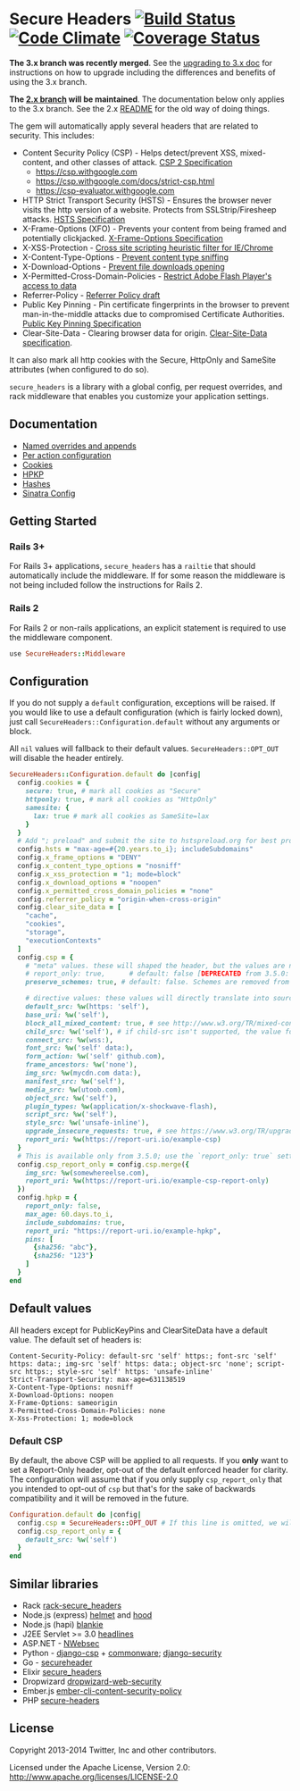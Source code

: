 # Secure Headers [![Build Status](https://travis-ci.org/twitter/secureheaders.svg?branch=master)](http://travis-ci.org/twitter/secureheaders) [![Code Climate](https://codeclimate.com/github/twitter/secureheaders.svg)](https://codeclimate.com/github/twitter/secureheaders) [![Coverage Status](https://coveralls.io/repos/twitter/secureheaders/badge.svg)](https://coveralls.io/r/twitter/secureheaders)


**The 3.x branch was recently merged**. See the [upgrading to 3.x doc](upgrading-to-3-0.md) for instructions on how to upgrade including the differences and benefits of using the 3.x branch.

**The [2.x branch](https://github.com/twitter/secureheaders/tree/2.x) will be maintained**. The documentation below only applies to the 3.x branch. See the 2.x [README](https://github.com/twitter/secureheaders/blob/2.x/README.md) for the old way of doing things.

The gem will automatically apply several headers that are related to security.  This includes:
- Content Security Policy (CSP) - Helps detect/prevent XSS, mixed-content, and other classes of attack.  [CSP 2 Specification](http://www.w3.org/TR/CSP2/)
  - https://csp.withgoogle.com
  - https://csp.withgoogle.com/docs/strict-csp.html
  - https://csp-evaluator.withgoogle.com
- HTTP Strict Transport Security (HSTS) - Ensures the browser never visits the http version of a website. Protects from SSLStrip/Firesheep attacks.  [HSTS Specification](https://tools.ietf.org/html/rfc6797)
- X-Frame-Options (XFO) - Prevents your content from being framed and potentially clickjacked. [X-Frame-Options Specification](https://tools.ietf.org/html/rfc7034)
- X-XSS-Protection - [Cross site scripting heuristic filter for IE/Chrome](https://msdn.microsoft.com/en-us/library/dd565647\(v=vs.85\).aspx)
- X-Content-Type-Options - [Prevent content type sniffing](https://msdn.microsoft.com/library/gg622941\(v=vs.85\).aspx)
- X-Download-Options - [Prevent file downloads opening](https://msdn.microsoft.com/library/jj542450(v=vs.85).aspx)
- X-Permitted-Cross-Domain-Policies - [Restrict Adobe Flash Player's access to data](https://www.adobe.com/devnet/adobe-media-server/articles/cross-domain-xml-for-streaming.html)
- Referrer-Policy - [Referrer Policy draft](https://w3c.github.io/webappsec-referrer-policy/)
- Public Key Pinning - Pin certificate fingerprints in the browser to prevent man-in-the-middle attacks due to compromised Certificate Authorities. [Public Key Pinning Specification](https://tools.ietf.org/html/rfc7469)
- Clear-Site-Data - Clearing browser data for origin. [Clear-Site-Data specification](https://w3c.github.io/webappsec-clear-site-data/).

It can also mark all http cookies with the Secure, HttpOnly and SameSite attributes (when configured to do so).

`secure_headers` is a library with a global config, per request overrides, and rack middleware that enables you customize your application settings.

## Documentation

- [Named overrides and appends](docs/named_overrides_and_appends.md)
- [Per action configuration](docs/per_action_configuration.md)
- [Cookies](docs/cookies.md)
- [HPKP](docs/HPKP.md)
- [Hashes](docs/hashes.md)
- [Sinatra Config](docs/sinatra.md)

## Getting Started

### Rails 3+

For Rails 3+ applications, `secure_headers` has a `railtie` that should automatically include the middleware. If for some reason the middleware is not being included follow the instructions for Rails 2.

### Rails 2

For Rails 2 or non-rails applications, an explicit statement is required to use the middleware component.

```ruby
use SecureHeaders::Middleware
```

## Configuration

If you do not supply a `default` configuration, exceptions will be raised. If you would like to use a default configuration (which is fairly locked down), just call `SecureHeaders::Configuration.default` without any arguments or block.

All `nil` values will fallback to their default values. `SecureHeaders::OPT_OUT` will disable the header entirely.

```ruby
SecureHeaders::Configuration.default do |config|
  config.cookies = {
    secure: true, # mark all cookies as "Secure"
    httponly: true, # mark all cookies as "HttpOnly"
    samesite: {
      lax: true # mark all cookies as SameSite=lax
    }
  }
  # Add "; preload" and submit the site to hstspreload.org for best protection.
  config.hsts = "max-age=#{20.years.to_i}; includeSubdomains"
  config.x_frame_options = "DENY"
  config.x_content_type_options = "nosniff"
  config.x_xss_protection = "1; mode=block"
  config.x_download_options = "noopen"
  config.x_permitted_cross_domain_policies = "none"
  config.referrer_policy = "origin-when-cross-origin"
  config.clear_site_data = [
    "cache",
    "cookies",
    "storage",
    "executionContexts"
  ]
  config.csp = {
    # "meta" values. these will shaped the header, but the values are not included in the header.
    # report_only: true,      # default: false [DEPRECATED from 3.5.0: instead, configure csp_report_only]
    preserve_schemes: true, # default: false. Schemes are removed from host sources to save bytes and discourage mixed content.

    # directive values: these values will directly translate into source directives
    default_src: %w(https: 'self'),
    base_uri: %w('self'),
    block_all_mixed_content: true, # see http://www.w3.org/TR/mixed-content/
    child_src: %w('self'), # if child-src isn't supported, the value for frame-src will be set.
    connect_src: %w(wss:),
    font_src: %w('self' data:),
    form_action: %w('self' github.com),
    frame_ancestors: %w('none'),
    img_src: %w(mycdn.com data:),
    manifest_src: %w('self'),
    media_src: %w(utoob.com),
    object_src: %w('self'),
    plugin_types: %w(application/x-shockwave-flash),
    script_src: %w('self'),
    style_src: %w('unsafe-inline'),
    upgrade_insecure_requests: true, # see https://www.w3.org/TR/upgrade-insecure-requests/
    report_uri: %w(https://report-uri.io/example-csp)
  }
  # This is available only from 3.5.0; use the `report_only: true` setting for 3.4.1 and below.
  config.csp_report_only = config.csp.merge({
    img_src: %w(somewhereelse.com),
    report_uri: %w(https://report-uri.io/example-csp-report-only)
  })
  config.hpkp = {
    report_only: false,
    max_age: 60.days.to_i,
    include_subdomains: true,
    report_uri: "https://report-uri.io/example-hpkp",
    pins: [
      {sha256: "abc"},
      {sha256: "123"}
    ]
  }
end
```

## Default values

All headers except for PublicKeyPins and ClearSiteData have a default value. The default set of headers is:

```
Content-Security-Policy: default-src 'self' https:; font-src 'self' https: data:; img-src 'self' https: data:; object-src 'none'; script-src https:; style-src 'self' https: 'unsafe-inline'
Strict-Transport-Security: max-age=631138519
X-Content-Type-Options: nosniff
X-Download-Options: noopen
X-Frame-Options: sameorigin
X-Permitted-Cross-Domain-Policies: none
X-Xss-Protection: 1; mode=block
```

### Default CSP

By default, the above CSP will be applied to all requests. If you **only** want to set a Report-Only header, opt-out of the default enforced header for clarity. The configuration will assume that if you only supply `csp_report_only` that you intended to opt-out of `csp` but that's for the sake of backwards compatibility and it will be removed in the future.

```ruby
Configuration.default do |config|
  config.csp = SecureHeaders::OPT_OUT # If this line is omitted, we will assume you meant to opt out.
  config.csp_report_only = {
    default_src: %w('self')
  }
end
```


## Similar libraries

* Rack [rack-secure_headers](https://github.com/frodsan/rack-secure_headers)
* Node.js (express) [helmet](https://github.com/helmetjs/helmet) and [hood](https://github.com/seanmonstar/hood)
* Node.js (hapi) [blankie](https://github.com/nlf/blankie)
* J2EE Servlet >= 3.0 [headlines](https://github.com/sourceclear/headlines)
* ASP.NET - [NWebsec](https://github.com/NWebsec/NWebsec/wiki)
* Python - [django-csp](https://github.com/mozilla/django-csp) + [commonware](https://github.com/jsocol/commonware/); [django-security](https://github.com/sdelements/django-security)
* Go - [secureheader](https://github.com/kr/secureheader)
* Elixir [secure_headers](https://github.com/anotherhale/secure_headers)
* Dropwizard [dropwizard-web-security](https://github.com/palantir/dropwizard-web-security)
* Ember.js [ember-cli-content-security-policy](https://github.com/rwjblue/ember-cli-content-security-policy/)
* PHP [secure-headers](https://github.com/BePsvPT/secure-headers)

## License

Copyright 2013-2014 Twitter, Inc and other contributors.

Licensed under the Apache License, Version 2.0: http://www.apache.org/licenses/LICENSE-2.0

